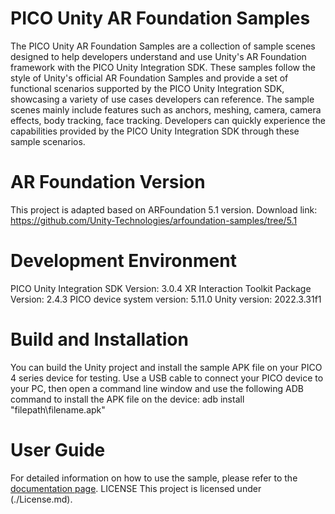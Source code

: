 # PICO Unity AR Foundation Samples
The PICO Unity AR Foundation Samples are a collection of sample scenes designed to help developers understand and use Unity's AR Foundation framework with the PICO Unity Integration SDK. These samples follow the style of Unity's official AR Foundation Samples and provide a set of functional scenarios supported by the PICO Unity Integration SDK, showcasing a variety of use cases developers can reference. The sample scenes mainly include features such as anchors, meshing, camera, camera effects, body tracking, face tracking. Developers can quickly experience the capabilities provided by the PICO Unity Integration SDK through these sample scenarios.

# AR Foundation Version
This project is adapted based on ARFoundation 5.1 version. Download link: https://github.com/Unity-Technologies/arfoundation-samples/tree/5.1

# Development Environment
PICO Unity Integration SDK Version: 3.0.4
XR Interaction Toolkit Package Version: 2.4.3
PICO device system version: 5.11.0
Unity version: 2022.3.31f1

# Build and Installation
 
You can build the Unity project and install the sample APK file on your PICO 4 series device for testing.
Use a USB cable to connect your PICO device to your PC, then open a command line window and use the following ADB command to install the APK file on the device:
adb install "filepath\filename.apk"

# User Guide

For detailed information on how to use the sample, please refer to the [documentation page](https://developer.picoxr.com/document/unity/ar-foundation-for-pico-unity-integration-sdk/).
LICENSE This project is licensed under (./License.md).
